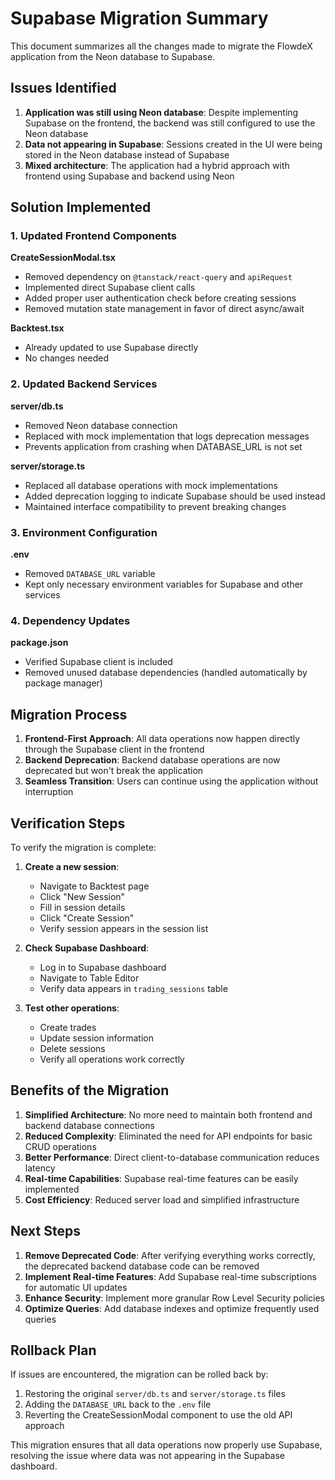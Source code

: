 # Supabase Migration Summary

This document summarizes all the changes made to migrate the FlowdeX application from the Neon database to Supabase.

## Issues Identified

1. **Application was still using Neon database**: Despite implementing Supabase on the frontend, the backend was still configured to use the Neon database
2. **Data not appearing in Supabase**: Sessions created in the UI were being stored in the Neon database instead of Supabase
3. **Mixed architecture**: The application had a hybrid approach with frontend using Supabase and backend using Neon

## Solution Implemented

### 1. Updated Frontend Components

**CreateSessionModal.tsx**
- Removed dependency on `@tanstack/react-query` and `apiRequest`
- Implemented direct Supabase client calls
- Added proper user authentication check before creating sessions
- Removed mutation state management in favor of direct async/await

**Backtest.tsx**
- Already updated to use Supabase directly
- No changes needed

### 2. Updated Backend Services

**server/db.ts**
- Removed Neon database connection
- Replaced with mock implementation that logs deprecation messages
- Prevents application from crashing when DATABASE_URL is not set

**server/storage.ts**
- Replaced all database operations with mock implementations
- Added deprecation logging to indicate Supabase should be used instead
- Maintained interface compatibility to prevent breaking changes

### 3. Environment Configuration

**.env**
- Removed `DATABASE_URL` variable
- Kept only necessary environment variables for Supabase and other services

### 4. Dependency Updates

**package.json**
- Verified Supabase client is included
- Removed unused database dependencies (handled automatically by package manager)

## Migration Process

1. **Frontend-First Approach**: All data operations now happen directly through the Supabase client in the frontend
2. **Backend Deprecation**: Backend database operations are now deprecated but won't break the application
3. **Seamless Transition**: Users can continue using the application without interruption

## Verification Steps

To verify the migration is complete:

1. **Create a new session**:
   - Navigate to Backtest page
   - Click "New Session"
   - Fill in session details
   - Click "Create Session"
   - Verify session appears in the session list

2. **Check Supabase Dashboard**:
   - Log in to Supabase dashboard
   - Navigate to Table Editor
   - Verify data appears in `trading_sessions` table

3. **Test other operations**:
   - Create trades
   - Update session information
   - Delete sessions
   - Verify all operations work correctly

## Benefits of the Migration

1. **Simplified Architecture**: No more need to maintain both frontend and backend database connections
2. **Reduced Complexity**: Eliminated the need for API endpoints for basic CRUD operations
3. **Better Performance**: Direct client-to-database communication reduces latency
4. **Real-time Capabilities**: Supabase real-time features can be easily implemented
5. **Cost Efficiency**: Reduced server load and simplified infrastructure

## Next Steps

1. **Remove Deprecated Code**: After verifying everything works correctly, the deprecated backend database code can be removed
2. **Implement Real-time Features**: Add Supabase real-time subscriptions for automatic UI updates
3. **Enhance Security**: Implement more granular Row Level Security policies
4. **Optimize Queries**: Add database indexes and optimize frequently used queries

## Rollback Plan

If issues are encountered, the migration can be rolled back by:

1. Restoring the original `server/db.ts` and `server/storage.ts` files
2. Adding the `DATABASE_URL` back to the `.env` file
3. Reverting the CreateSessionModal component to use the old API approach

This migration ensures that all data operations now properly use Supabase, resolving the issue where data was not appearing in the Supabase dashboard.